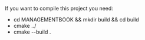 If you want to compile this project you need:

- cd MANAGEMENTBOOK && mkdir build && cd build
- cmake ../
- cmake --build .


